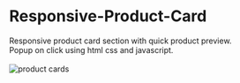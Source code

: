 # Responsive-Product-Card
 Responsive product card section with quick product preview.  <br>
 Popup on click using html css and javascript. <br> <br>
![product cards](https://user-images.githubusercontent.com/90318905/173019846-65e69759-b47d-4427-8dce-441b465452e4.jpg)
